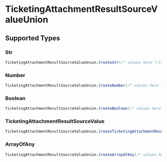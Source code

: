 # TicketingAttachmentResultSourceValueUnion


## Supported Types

### Str

```csharp
TicketingAttachmentResultSourceValueUnion.CreateStr(/* values here */);
```

### Number

```csharp
TicketingAttachmentResultSourceValueUnion.CreateNumber(/* values here */);
```

### Boolean

```csharp
TicketingAttachmentResultSourceValueUnion.CreateBoolean(/* values here */);
```

### TicketingAttachmentResultSourceValue

```csharp
TicketingAttachmentResultSourceValueUnion.CreateTicketingAttachmentResultSourceValue(/* values here */);
```

### ArrayOfAny

```csharp
TicketingAttachmentResultSourceValueUnion.CreateArrayOfAny(/* values here */);
```
